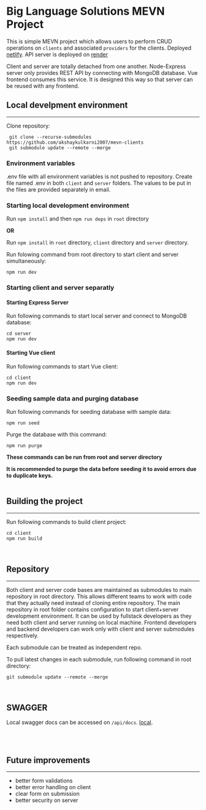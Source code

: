# Big Language Solutions MEVN Project

This is simple MEVN project which allows users to perform CRUD operations on `clients` and associated `providers` for the clients. Deployed [netlify](https://prismatic-genie-08330c.netlify.app/). API server is deployed on [render](https://mevn-clients-server.onrender.com)

Client and server are totally detached from one another. Node-Express server only provides REST API by connecting with MongoDB database. Vue frontend consumes this service. It is designed this way so that server can be reused with any frontend.
<br/>

## Local develpment environment

---

Clone repository:

```
 git clone --recurse-submodules https://github.com/akshaykulkarni2007/mevn-clients
 git submodule update --remote --merge

```

### Environment variables

.env file with all environment variables is not pushed to repository. Create file named .env in both `client` and `server` folders. The values to be put in the files are provided separately in email.
<br/>

### Starting local development environment

Run `npm install` and then `npm run deps` in `root` directory 

**OR** 

Run `npm install` in `root` directory, `client` directory and `server` directory.

Run folowing command from root directory to start client and server simultaneously:

```
npm run dev
```

### Starting client and server separatly

#### Starting Express Server

Run following commands to start local server and connect to MongoDB database:

```
cd server
npm run dev
```

#### Starting Vue client

Run following commands to start Vue client:

```
cd client
npm run dev
```

### Seeding sample data and purging database

Run following commands for seeding database with sample data:

```
npm run seed
```

Purge the database with this command:

```
npm run purge
```

**These commands can be run from root and server directory**

**It is recommended to purge the data before seeding it to avoid errors due to duplicate keys.**
<br/><br/>

## Building the project

---

Run following commands to build client project:

```
cd client
npm run build
```

<br/>

## Repository

---

Both client and server code bases are maintained as submodules to main repository in root directory. This allows different teams to work with code that they actually need instead of cloning entire repository. The main repository in root folder contains configuration to start client+server development environment. It can be used by fullstack developers as they need both client and server running on local machine. Frontend developers and backend developers can work only with client and server submodules respectively.

Each submodule can be treated as independent repo.

To pull latest changes in each submodule, run following command in root directory:

```
git submodule update --remote --merge
```

<br/>

## SWAGGER

Local swagger docs can be accessed on `/api/docs`. [local](http://localhost:5000/api/docs).

<br/><br/>

## Future improvements

---

- better form validations
- better error handling on client
- clear form on submission
- better security on server

